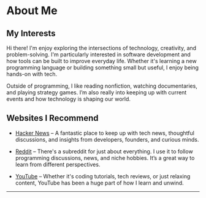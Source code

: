# About Me

## My Interests

Hi there! I'm enjoy exploring the intersections of technology, creativity, and problem-solving. I'm particularly interested in software development and how tools can be built to improve everyday life. Whether it's learning a new programming language or building something small but useful, I enjoy being hands-on with tech.

Outside of programming, I like reading nonfiction, watching documentaries, and playing strategy games. I’m also really into keeping up with current events and how technology is shaping our world.

## Websites I Recommend

- [Hacker News](https://news.ycombinator.com) – A fantastic place to keep up with tech news, thoughtful discussions, and insights from developers, founders, and curious minds.

- [Reddit](https://www.reddit.com) – There's a subreddit for just about everything. I use it to follow programming discussions, news, and niche hobbies. It’s a great way to learn from different perspectives.

- [YouTube](https://www.youtube.com) – Whether it's coding tutorials, tech reviews, or just relaxing content, YouTube has been a huge part of how I learn and unwind.

---

